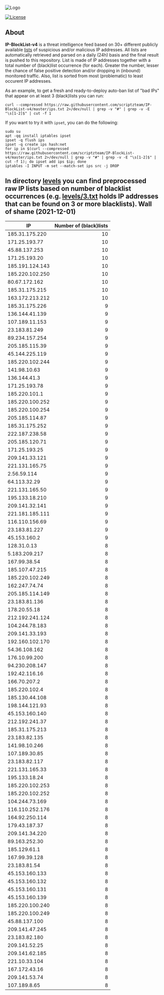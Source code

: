 ![Logo](https://i.imgur.com/PyKLAe7.png)

[![License](https://img.shields.io/badge/license-The_Unlicense-red.svg)](https://unlicense.org/)

About
----

**IP-BlockList-v4** is a threat intelligence feed based on 30+ different publicly available [lists](https://github.com/stamparm/maltrail) of suspicious and/or malicious IP addresses. All lists are automatically retrieved and parsed on a daily (24h) basis and the final result is pushed to this repository. List is made of IP addresses together with a total number of (black)list occurrence (for each). Greater the number, lesser the chance of false positive detection and/or dropping in (inbound) monitored traffic. Also, list is sorted from most (problematic) to least occurent IP addresses.

As an example, to get a fresh and ready-to-deploy auto-ban list of "bad IPs" that appear on at least 3 (black)lists you can run:

```
curl --compressed https://raw.githubusercontent.com/scriptzteam/IP-BlockList-v4/master/ips.txt 2>/dev/null | grep -v "#" | grep -v -E "\s[1-2]$" | cut -f 1
```

If you want to try it with `ipset`, you can do the following:

```
sudo su
apt -qq install iptables ipset
ipset -q flush ips
ipset -q create ips hash:net
for ip in $(curl --compressed https://raw.githubusercontent.com/scriptzteam/IP-BlockList-v4/master/ips.txt 2>/dev/null | grep -v "#" | grep -v -E "\s[1-2]$" | cut -f 1); do ipset add ips $ip; done
iptables -I INPUT -m set --match-set ips src -j DROP
```

In directory [levels](levels) you can find preprocessed raw IP lists based on number of blacklist occurrences (e.g. [levels/3.txt](levels/3.txt) holds IP addresses that can be found on 3 or more blacklists).
Wall of shame (2021-12-01)
----

|IP|Number of (black)lists|
|---|--:|
185.31.175.220|10
171.25.193.77|10
45.88.137.253|10
171.25.193.20|10
185.191.124.143|10
185.220.102.250|10
80.67.172.162|10
185.31.175.215|10
163.172.213.212|10
185.31.175.226|9
136.144.41.139|9
107.189.11.153|9
23.183.81.249|9
89.234.157.254|9
205.185.115.39|9
45.144.225.119|9
185.220.102.244|9
141.98.10.63|9
136.144.41.3|9
171.25.193.78|9
185.220.101.1|9
185.220.100.252|9
185.220.100.254|9
205.185.114.87|9
185.31.175.252|9
222.187.238.58|9
205.185.120.71|9
171.25.193.25|9
209.141.33.121|9
221.131.165.75|9
2.56.59.114|9
64.113.32.29|9
221.131.165.50|9
195.133.18.210|9
209.141.32.141|9
221.181.185.111|9
116.110.156.69|9
23.183.81.227|9
45.153.160.2|9
128.31.0.13|8
5.183.209.217|8
167.99.38.54|8
185.107.47.215|8
185.220.102.249|8
162.247.74.74|8
205.185.114.149|8
23.183.81.136|8
178.20.55.18|8
212.192.241.124|8
104.244.78.183|8
209.141.33.193|8
192.160.102.170|8
54.36.108.162|8
176.10.99.200|8
94.230.208.147|8
192.42.116.16|8
166.70.207.2|8
185.220.102.4|8
185.130.44.108|8
198.144.121.93|8
45.153.160.140|8
212.192.241.37|8
185.31.175.213|8
23.183.82.135|8
141.98.10.246|8
107.189.30.85|8
23.183.82.117|8
221.131.165.33|8
195.133.18.24|8
185.220.102.253|8
185.220.102.252|8
104.244.73.169|8
116.110.252.176|8
164.92.250.114|8
179.43.187.37|8
209.141.34.220|8
89.163.252.30|8
185.129.61.1|8
167.99.39.128|8
23.183.81.54|8
45.153.160.133|8
45.153.160.132|8
45.153.160.131|8
45.153.160.139|8
185.220.100.240|8
185.220.100.249|8
45.88.137.100|8
209.141.47.245|8
23.183.82.180|8
209.141.52.25|8
209.141.62.185|8
221.10.33.104|8
167.172.43.16|8
209.141.53.74|8
107.189.8.65|8
